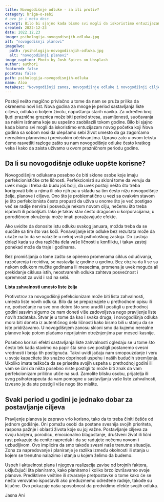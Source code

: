 ```yaml
---
title: Novogodišnje odluke - za ili protiv?
category: briga-o-sebi
# ovo je i meta desc
excerpt: Bilo bi sjajno kada bismo svi mogli da iskoristimo entuzijazam novog početka koji Nova godina sa sobom nosi...
created: 2022-12-23
date: 2022.12.23
image: psihologija-novogodisnjih-odluka.jpg
alt: "novogodišnji planovi"
imageTwo:
  path: /psihologija-novogodisnjih-odluka.jpg
  alt: "novogodišnji planovi"
image_caption: Photo by Josh Spires on Unsplash
author: author1
featured: false
pocetna: false
path: psihologija-novogodisnjih-odluka
name: Aloo
metaDesc: "Novogodišnji zanos, novogodišnje odluke i novogodišnji ciljevi. Da li su odluke koje donosimo u ovom periodu kratkog veka i kako sa sami sebi ulepšamo praznike, umesto da ih pokvarimo nerealnim planovima."
---
```


Postoji nešto magično privlačno u tome da nam se pruža prilika da okrenemo novi list. Nova godina za mnoge je period sastavljanja liste ciljeva, odluka o boljem životu, napuštanju starih navika. Za određen broj ljudi praznična groznica može biti period stresa, usamljenosti, suočavanja sa nekim istinama koje su uspešno zaobilazili tokom godine. Bilo bi sjajno kada bismo svi mogli da iskoristimo entuzijazam novog početka koji Nova godina sa sobom nosi da ulepšamo sebi život umesto da ga zagorčamo nerealnim planovima i previsokim očekivanjima. Upravo zato u ovom tekstu ćemo rasvetliti razloge zašto su nam novogodišnje odluke često kratkog veka i kako da zaista uživamo u ovom prazničnom periodu godine. 

## Da li su novogodišnje odluke uopšte korisne? 

Novogodišnjim odlukama posebno će biti sklone osobe koje imaju perfekcionističke crte ličnosti. Perfekcionisti su skloni tome da veruju da uvek mogu i treba da budu još bolji, da uvek postoji nešto što treba korigovati bilo u njima ili oko njih pa u skladu sa tim često nižu novogodišnje želje, planove i ciljeve. Ono što je problematično u vezi sa ovakvim stavom je što perfekcionista često propusti da uživa u onome što je već postigao već se radije nervira i posvećuje nekom novom cilju, nečemu što treba ispraviti ili poboljšati. Iako je takav stav često dragocen u korporacijama, u porodičnom okruženju može imati poražavajuće efekte. 

Ako uvidite da donosite istu odluku svakog januara, možda treba da se suočite sa tim što vas koči. Ponavaljanje iste odluke bez rezultata može da ukaže na to da se nalazite u nekoj vrsti psihološkog zastoja. Do zastoja dolazi kada su dva različita dela vaše ličnosti u konfliktu, i takav zastoj ponekad može da traje i godinama. 

Bez promišljanja o tome zašto se opiremo promenama ciklus odlučivanja, razočarenja i recidiva, se nastavlja iz godine u godinu. Bez obzira da li se sa nekom odlukom mučite godinama ili mesecima, promena je uvek moguća ali prekidanje ciklusa istih, neostvarenih odluka zahteva posvećnost i spremnost za uvid i rad na sebi. 

**Lista zahvalnosti umesto liste želja**

Protivotrov za novogodišnji pefekcionizam može biti lista zahvalnosti, umesto liste novih odluka. Bilo da se prepoznajete u prethodnom opisu ili ne, podsećanje na sve ono dobro što smo uradili i postigli u prethodnoj godini sasvim sigurno će nam doneti više zadovoljstva nego pravljenje liste novih zadataka. Stvar je u tome da kao i svaka druga, i novogodišnja odluka mora biti doneta iz autentičnog dela ličnosti kako bismo bili u stanju da se iste pridržavamo. U novogdišnjem zanosu skloni smo da kujemo nerealne planove koje potom plaćamo neprijatnim otrežnjenjima par meseci kasnije. 

Posebno korisni efekti sastavljanja liste zahvalnosti ogledaju se u tome što često tek kada stavimo na papir šta smo sve postigli postanemo svesni vrednosti i broja tih postignuća. Takvi uvidi jačaju nam smopouzdanje i veru u svoje kapacitete što snažno doprinosti uspehu i naših budućih stremljenja. Ukoliko imate teškoća da se prisetite svojih uspeha u prethodnoj godini ili vam se čini da ništa posebno niste postigli to može biti znak da vam perfekcionizam prilično utiče na sud. Zamolite blisku osobu, prijatelja ili svog psihoterapeuta da vam pomogne u sastavljanju vaše liste zahvalnosti, izvesno je da ste postigli više nego što mislite. 

## Svaki period u godini je jednako dobar za postavljanje ciljeva 

Pravljenje planova je zapravo vrlo korisno, tako da to treba činiti češće od jednom godišnje. Oni pomažu osobi da postane svesnija svojih prioriteta, raspona pažnje i oblasti života koje su joj važne. Postavljanje ciljeva za svoju karijeru, porodicu, emocionalno blagostanje, društveni život ili lični rast pokazuje da cenite napredak i da se radujete nečemu novom i uzbudljivom. Ovo implicira da smo takođe svesni naše trenutne situacije. Zona za napredovanje i planiranje je razlika između okolnosti ili stanja u kojem se trenutno nalazimo i stanja u kojem želimo da budemo.

Uspeh i aktuelnost plana i njegova realizacija zavise od brojnih faktora, uključujući šta planiramo, kako planiramo i koliko brzo izvršavamo svoje planove. Prediktivne veštine ili stvaranje pretpostavke o tome kako će se nešto verovatno ispostaviti ako preduzmemo određene radnje, takođe su ključne. Ovo pokazuje našu sposobnost da predvidimo efekte svojih odluka. 

Jasna Ani
